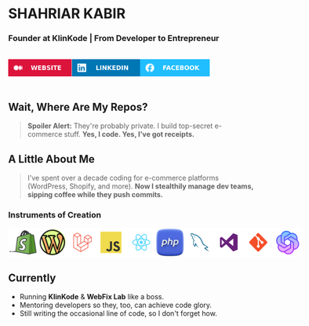 # SHAHRIAR KABIR
### Founder at KlinKode | From Developer to Entrepreneur

<br>

<div style="display:flex">
  <a href="https://kabirdev.com/"> <img src="assets/WEBSITE.svg" alt="" height="35px" width="auto"></a>
  <a href="https://www.linkedin.com/in/shahriarkabir/"> <img src="assets/LINKEDIN.svg" alt="" height="35px" width="auto"></a>
  <a href="https://www.facebook.com/familylad/"> <img src="assets/FACEBOOK.svg" alt="" height="35px" width="auto"></a>
</div>

<br>

## **Wait, Where Are My Repos?**
> **Spoiler Alert:** They're probably private. I build top-secret e-commerce stuff. **Yes, I code. Yes, I've got receipts.**

## **A Little About Me**
> I've spent over a decade coding for e-commerce platforms (WordPress, Shopify, and more). **Now I stealthily manage dev teams, sipping coffee while they push commits.**

### **Instruments of Creation**
<div style="display:flex">
  <img alt="" height="60px" width="60px"   src="assets/tech/Shopify.svg"/>
  <img alt="" height="60px" width="60px"   src="assets/tech/WordPress.svg"/>
  <img alt="" height="60px" width="60px"   src="assets/tech/Laravel.svg"/>
  <img alt="" height="60px" width="60px"   src="assets/tech/JavaScript.svg"/>
  <img alt="" height="60px" width="60px"   src="assets/tech/React.svg"/>
  <img alt="" height="60px" width="60px"   src="assets/tech/PHP.png"/>
  <img alt="" height="60px" width="60px"   src="assets/tech/MySQL.svg"/>
  <img alt="" height="60px" width="60px"   src="assets/tech/VisualStudio.svg"/>
  <img alt="" height="60px" width="60px"   src="assets/tech/Git.svg"/>
  <img alt="" height="60px" width="60px"   src="assets/tech/ChatGPT.svg"/>
</div>

## **Currently**
- Running **KlinKode** & **WebFix Lab** like a boss.
- Mentoring developers so they, too, can achieve code glory.
- Still writing the occasional line of code, so I don't forget how.